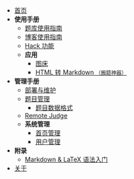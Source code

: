 - [首页](/)
- **使用手册**
  - [题库使用指南](/user/problem)
  - [博客使用指南](/user/blog)
  - [Hack 功能](/user/hack)
  - **应用**
    - [图床](/user/apps/image_hosting)
    - [HTML 转 Markdown <small>（搬题神器）</small>](/user/apps/html2markdown)
- **管理手册**
  - [部署与维护](/manage/deployment)
  - [题目管理](/manage/problem)
    - [题目数据格式](/manage/tutorial/problem_data)
  - [Remote Judge](/manage/remote_judge)
  - **系统管理**
    - [首页管理](/manage/super_manage/index)
    - [用户管理](/manage/super_manage/users)
- **附录**
  - [Markdown & LaTeX 语法入门](/others/markdown)
- [关于](/about)
